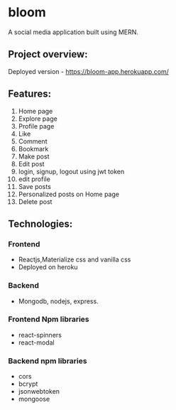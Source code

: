 # bloom
A social media application built using MERN.

## Project overview:
Deployed version - https://bloom-app.herokuapp.com/

## Features: 
1. Home page
2. Explore page
3. Profile page
4. Like
5. Comment
6. Bookmark
7. Make post
8. Edit post
9. login, signup, logout using jwt token
10. edit profile
11. Save posts
12. Personalized posts on Home page
13. Delete post

## Technologies:
### Frontend
* Reactjs,Materialize css and vanilla css
* Deployed on heroku

### Backend 
* Mongodb, nodejs, express.

### Frontend Npm libraries
* react-spinners
* react-modal

### Backend npm libraries
* cors
* bcrypt
* jsonwebtoken
* mongoose






